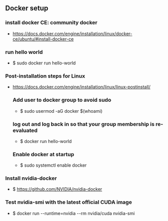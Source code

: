 ## Docker setup

### install docker CE: community docker
* https://docs.docker.com/engine/installation/linux/docker-ce/ubuntu/#install-docker-ce

### run hello world
* $ sudo docker run hello-world

### Post-installation steps for Linux
* https://docs.docker.com/engine/installation/linux/linux-postinstall/

  ### Add user to docker group to avoid sudo
  * $ sudo usermod -aG docker $(whoami)

  ### log out and log back in so that your group membership is re-evaluated
  * $ docker run hello-world

  ### Enable docker at startup 
  * $ sudo systemctl enable docker

### Install nvidia-docker 
* $ https://github.com/NVIDIA/nvidia-docker

### Test nvidia-smi with the latest official CUDA image
* $ docker run --runtime=nvidia --rm nvidia/cuda nvidia-smi


